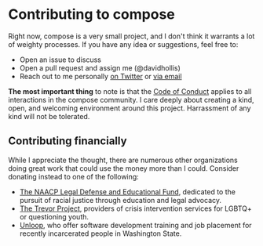 # Contributing to compose

Right now, compose is a very small project, and I don't think it warrants a lot of weighty processes. If you have any idea or suggestions, feel free to:

  - Open an issue to discuss
  - Open a pull request and assign me (@davidhollis)
  - Reach out to me personally [on Twitter](https://twitter.com/david_hollis) or [via email](mailto:compose-project@davidhollis.net)

**The most important thing** to note is that the [Code of Conduct](CODE_OF_CONDUCT.md) applies to all interactions in the compose community. I care deeply about creating a kind, open, and welcoming environment around this project. Harrassment of any kind will not be tolerated.


## Contributing financially

While I appreciate the thought, there are numerous other organizations doing great work that could use the money more than I could. Consider donating instead to one of the following:

  - [The NAACP Legal Defense and Educational Fund](https://www.naacpldf.org/about-us/), dedicated to the pursuit of racial justice through education and legal advocacy.
  - [The Trevor Project](https://www.thetrevorproject.org/about/), providers of crisis intervention services for LGBTQ+ or questioning youth.
  - [Unloop](https://www.un-loop.org/about/), who offer software development training and job placement for recently incarcerated people in Washington State.